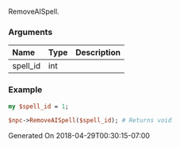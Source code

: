 RemoveAISpell.
### Arguments
**Name**|**Type**|**Description**
:---|:---|:---
spell_id|int|

### Example

```perl
my $spell_id = 1;

$npc->RemoveAISpell($spell_id); # Returns void
```


Generated On 2018-04-29T00:30:15-07:00
